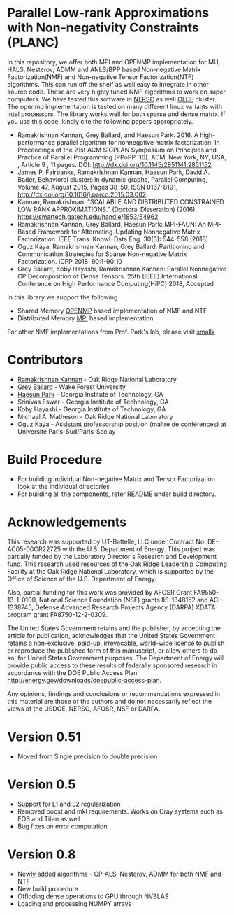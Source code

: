 Parallel Low-rank Approximations with Non-negativity Constraints (PLANC) 
=====================================================================

In this repository, we offer both MPI and OPENMP implementation for MU, HALS, Nesterov, ADMM and ANLS/BPP based Non-negative Matrix Factorization(NMF) and Non-negative Tensor Factorization(NTF) algorithms. This can run off the shelf as well easy to integrate in other source code. 
These are very highly tuned NMF algorithms to work on super computers. We have tested
this software in [NERSC](http://www.nersc.gov/users/computational-systems/edison/) as well [OLCF](https://www.olcf.ornl.gov/) cluster. The openmp implementation is tested on
many different linux variants with intel processors. The library works well for both sparse and dense matrix. If you use this code, kindly cite the following papers appropriately.

* Ramakrishnan Kannan, Grey Ballard, and Haesun Park. 2016. A high-performance parallel algorithm for nonnegative matrix factorization. In Proceedings of the 21st ACM SIGPLAN Symposium on Principles and Practice of Parallel Programming (PPoPP '16). ACM, New York, NY, USA, , Article 9 , 11 pages. DOI: http://dx.doi.org/10.1145/2851141.2851152
* James P. Fairbanks, Ramakrishnan Kannan, Haesun Park, David A. Bader, Behavioral clusters in dynamic graphs, Parallel Computing, Volume 47, August 2015, Pages 38-50, ISSN 0167-8191, http://dx.doi.org/10.1016/j.parco.2015.03.002.
* Kannan, Ramakrishnan. "SCALABLE AND DISTRIBUTED CONSTRAINED LOW RANK APPROXIMATIONS." (Doctoral Disseration) (2016). https://smartech.gatech.edu/handle/1853/54962
* 	Ramakrishnan Kannan, Grey Ballard, Haesun Park:
MPI-FAUN: An MPI-Based Framework for Alternating-Updating Nonnegative Matrix Factorization. IEEE Trans. Knowl. Data Eng. 30(3): 544-558 (2018)
* Oguz Kaya, Ramakrishnan Kannan, Grey Ballard:
Partitioning and Communication Strategies for Sparse Non-negative Matrix Factorization. ICPP 2018: 90:1-90:10
* 	Grey Ballard, Koby Hayashi, Ramakrishnan Kannan:
Parallel Nonnegative CP Decomposition of Dense Tensors. 25th {IEEE} International Conference on High Performance Computing(HiPC) 2018, Accepted

In this library we support the following

* Shared Memory [OPENMP](openmp/README.md)  based implementation of NMF and NTF
* Distributed Memory [MPI](mpi/README.md) based implementation

For other NMF implementations from Prof. Park's lab, please visit [smallk](https://github.com/smallk/smallk)

Contributors
=============

* [Ramakrishnan Kannan](https://ramkikannan.github.io) - Oak Ridge National Laboratory
* [Grey Ballard](http://users.wfu.edu/ballard/) - Wake Forest University
* [Haesun Park](http://www.cc.gatech.edu/~hpark/) - Georgia Institute of Technology, GA
* Srinivas Eswar - Georgia Institute of Technology, GA
* Koby Hayashi - Georgia Institute of Technology, GA
* Michael A. Matheson - Oak Ridge National Laboratory
* [Oguz Kaya](http://kayaogz.github.io/) - Assistant professorship position (maître de conférences) at Université Paris-Sud/Paris-Saclay

Build Procedure
===============
* For building individual Non-negative Matrix and Tensor Factorization look at the individual directories
* For building all the components, refer [README](build/README.md) under build directory. 

Acknowledgements
================

This research was supported by UT-Battelle, LLC under Contract No. DE-AC05-00OR22725 with the U.S. Department of Energy. This project was partially funded by the Laboratory Director`s Research and Development fund. This research used resources of the Oak Ridge Leadership Computing Facility at the Oak Ridge National Laboratory, which is supported by the Office of Science of the U.S. Department of Energy.

Also, partial funding for this work was provided by AFOSR Grant FA9550-13-1-0100, National Science Foundation (NSF) grants IIS-1348152 and ACI-1338745, Defense Advanced Research Projects Agency (DARPA) XDATA program grant FA8750-12-2-0309.

The United States Government retains and the publisher, by accepting the article for publication, acknowledges that the United States Government retains a non-exclusive, paid-up, irrevocable, world-wide license to publish or reproduce the published form of this manuscript, or allow others to do so, for United States Government purposes. The Department of Energy will provide public access to these results of federally sponsored research in accordance with the DOE Public Access Plan http://energy.gov/downloads/doepublic-access-plan. 

Any opinions, findings and conclusions or recommendations expressed in this material are those of the authors and do not necessarily reflect the views of the USDOE, NERSC, AFOSR, NSF or DARPA.

Version 0.51
===========
* Moved from Single precision to double precision

Version 0.5
===========
* Support for L1 and L2 regularization
* Removed boost and mkl requirements. Works on Cray systems such as EOS and Titan as well
* Bug fixes on error computation

Version 0.8
===========
* Newly added algorithms - CP-ALS, Nesterov, ADMM for both NMF and NTF
* New build procedure
* Offloding dense operations to GPU through NVBLAS
* Loading and processing NUMPY arrays